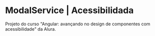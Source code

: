 # ModalService | Acessibilidada

Projeto do curso "Angular: avançando no design de componentes com acessibilidade" da Alura.
